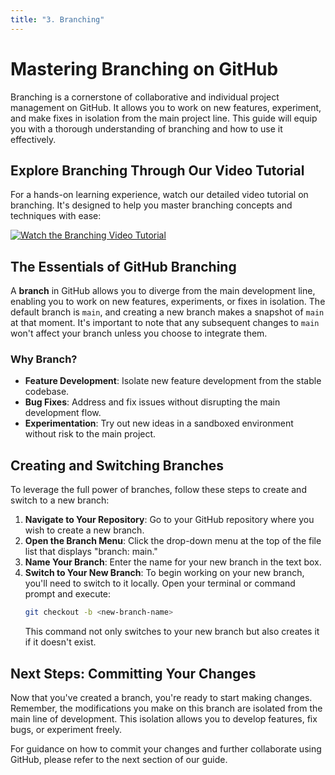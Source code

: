 ```yaml
---
title: "3. Branching"
---
```


# Mastering Branching on GitHub

Branching is a cornerstone of collaborative and individual project management on GitHub. It allows
you to work on new features, experiment, and make fixes in isolation from the main project line.
This guide will equip you with a thorough understanding of branching and how to use it effectively.

## Explore Branching Through Our Video Tutorial

For a hands-on learning experience, watch our detailed video tutorial on branching. It's designed to
help you master branching concepts and techniques with ease:

[![Watch the Branching Video Tutorial](https://img.youtube.com/vi/uXUfgMFB_k8/0.jpg)](https://youtu.be/uXUfgMFB_k8 "Branching with GitHub - Click to Watch!")

## The Essentials of GitHub Branching

A **branch** in GitHub allows you to diverge from the main development line, enabling you to work on
new features, experiments, or fixes in isolation. The default branch is `main`, and creating a new
branch makes a snapshot of `main` at that moment. It's important to note that any subsequent changes
to `main` won't affect your branch unless you choose to integrate them.

### Why Branch?

- **Feature Development**: Isolate new feature development from the stable codebase.
- **Bug Fixes**: Address and fix issues without disrupting the main development flow.
- **Experimentation**: Try out new ideas in a sandboxed environment without risk to the main
  project.

## Creating and Switching Branches

To leverage the full power of branches, follow these steps to create and switch to a new branch:

1. **Navigate to Your Repository**: Go to your GitHub repository where you wish to create a new
   branch.
2. **Open the Branch Menu**: Click the drop-down menu at the top of the file list that displays
   "branch: main."
3. **Name Your Branch**: Enter the name for your new branch in the text box.
4. **Switch to Your New Branch**: To begin working on your new branch, you'll need to switch to it
   locally. Open your terminal or command prompt and execute:
   ```bash
   git checkout -b <new-branch-name>
   ```
   This command not only switches to your new branch but also creates it if it doesn't exist.

## Next Steps: Committing Your Changes

Now that you've created a branch, you're ready to start making changes. Remember, the modifications
you make on this branch are isolated from the main line of development. This isolation allows you to
develop features, fix bugs, or experiment freely.

For guidance on how to commit your changes and further collaborate using GitHub, please refer to the
next section of our guide.

